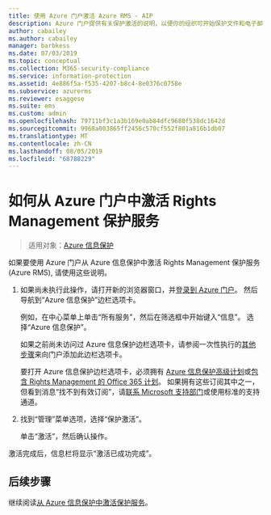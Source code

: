 ```yaml
---
title: 使用 Azure 门户激活 Azure RMS - AIP
description: Azure 门户提供有关保护激活的说明，以便你的组织可开始保护文件和电子邮件。
author: cabailey
ms.author: cabailey
manager: barbkess
ms.date: 07/03/2019
ms.topic: conceptual
ms.collection: M365-security-compliance
ms.service: information-protection
ms.assetid: 4e886f5a-f535-4207-b8c4-8e0376c0758e
ms.subservice: azurerms
ms.reviewer: esaggese
ms.suite: ems
ms.custom: admin
ms.openlocfilehash: 79711bf3c1a3b169e0ab84dfc9680f538dc1642d
ms.sourcegitcommit: 9968a003865ff2456c570cf552f801a816b1db07
ms.translationtype: MT
ms.contentlocale: zh-CN
ms.lasthandoff: 08/05/2019
ms.locfileid: "68788229"
---
```

# <a name="how-to-activate-the-rights-management-protection-service-from-the-azure-portal"></a>如何从 Azure 门户中激活 Rights Management 保护服务

>适用对象：[Azure 信息保护](https://azure.microsoft.com/pricing/details/information-protection)

如果要使用 Azure 门户从 Azure 信息保护中激活 Rights Management 保护服务 (Azure RMS), 请使用这些说明。

1. 如果尚未执行此操作，请打开新的浏览器窗口，并[登录到 Azure 门户](configure-policy.md#signing-in-to-the-azure-portal)。 然后导航到“Azure 信息保护”边栏选项卡。
    
    例如，在中心菜单上单击“所有服务”，然后在筛选框中开始键入“信息”。 选择“Azure 信息保护”。
    
    如果之前尚未访问过 Azure 信息保护边栏选项卡，请参阅一次性执行的[其他步骤](configure-policy.md#to-access-the-azure-information-protection-blade-for-the-first-time)来向门户添加此边栏选项卡。
    
    要打开 Azure 信息保护边栏选项卡，必须拥有 [Azure 信息保护高级计划](https://www.microsoft.com/cloud-platform/azure-information-protection-pricing)或[包含 Rights Management 的 Office 365 计划](https://download.microsoft.com/download/E/C/F/ECF42E71-4EC0-48FF-AA00-577AC14D5B5C/Azure_Information_Protection_licensing_datasheet_EN-US.pdf)。 如果拥有这些订阅其中之一，但看到消息“找不到有效订阅”，请[联系 Microsoft 支持部门](information-support.md#to-contact-microsoft-support)或使用标准的支持通道。

2. 找到“管理”菜单选项，选择“保护激活”。 
    
    单击“激活”，然后确认操作。 

激活完成后，信息栏将显示“激活已成功完成”。


## <a name="next-steps"></a>后续步骤
继续阅读[从 Azure 信息保护中激活保护服务](activate-service.md#configuring-onboarding-controls-for-a-phased-deployment)。

